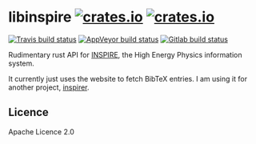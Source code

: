 # libinspire [![crates.io](https://img.shields.io/crates/v/libinspire.svg)](https://crates.io/crates/libinspire) [![crates.io](https://img.shields.io/crates/l/libinspire.svg)](https://crates.io/crates/libinspire)

[![Travis build status](https://img.shields.io/travis/musoke/libinspire.svg)](https://travis-ci.org/musoke/libinspire/)
[![AppVeyor build status](https://img.shields.io/appveyor/ci/musoke/libinspire.svg)](https://ci.appveyor.com/project/musoke/libinspire)
[![Gitlab build status](https://gitlab.com/musoke/libinspire/badges/master/build.svg)](https://gitlab.com/musoke/libinspire/pipelines)


Rudimentary rust API for [INSPIRE](https://inspirehep.net/), the High Energy Physics information system.

It currently just uses the website to fetch BibTeX entries.
I am using it for another project, [inspirer](https://gitlab.com/musoke/inspirer/).

## Licence

Apache Licence 2.0
